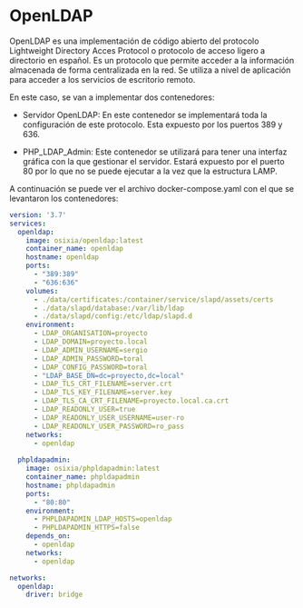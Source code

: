 # OpenLDAP
OpenLDAP es una implementación de código abierto del protocolo Lightweight Directory Acces Protocol o protocolo de acceso ligero a directorio en español. Es un protocolo que permite acceder a la información almacenada de forma centralizada en la red. Se utiliza a nivel de aplicación para acceder a los servicios de escritorio remoto.

En este caso, se van a implementar dos contenedores:

* Servidor OpenLDAP: En este contenedor se implementará toda la configuración de este protocolo. Esta expuesto por los puertos 389 y 636.

* PHP_LDAP_Admin: Este contenedor se utilizará para tener una interfaz gráfica con la que gestionar el servidor. Estará expuesto por el puerto 80 por lo que no se puede ejecutar a la vez que la estructura LAMP.

A continuación se puede ver el archivo docker-compose.yaml con el que se levantaron los contenedores:

```yaml
version: '3.7'
services:
  openldap:
    image: osixia/openldap:latest
    container_name: openldap
    hostname: openldap
    ports: 
      - "389:389"
      - "636:636"
    volumes:
      - ./data/certificates:/container/service/slapd/assets/certs
      - ./data/slapd/database:/var/lib/ldap
      - ./data/slapd/config:/etc/ldap/slapd.d
    environment: 
      - LDAP_ORGANISATION=proyecto
      - LDAP_DOMAIN=proyecto.local
      - LDAP_ADMIN_USERNAME=sergio
      - LDAP_ADMIN_PASSWORD=toral
      - LDAP_CONFIG_PASSWORD=toral
      - "LDAP_BASE_DN=dc=proyecto,dc=local"
      - LDAP_TLS_CRT_FILENAME=server.crt
      - LDAP_TLS_KEY_FILENAME=server.key
      - LDAP_TLS_CA_CRT_FILENAME=proyecto.local.ca.crt
      - LDAP_READONLY_USER=true
      - LDAP_READONLY_USER_USERNAME=user-ro
      - LDAP_READONLY_USER_PASSWORD=ro_pass
    networks:
      - openldap
  
  phpldapadmin:
    image: osixia/phpldapadmin:latest
    container_name: phpldapadmin
    hostname: phpldapadmin
    ports: 
      - "80:80"
    environment: 
      - PHPLDAPADMIN_LDAP_HOSTS=openldap
      - PHPLDAPADMIN_HTTPS=false
    depends_on:
      - openldap
    networks:
      - openldap

networks:
  openldap:
    driver: bridge
```
